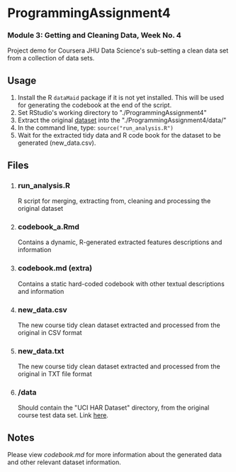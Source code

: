 # ProgrammingAssignment4

### Module 3: Getting and Cleaning Data, Week No. 4
Project demo for Coursera JHU Data Science's sub-setting a clean data set from a collection of data sets.


## Usage
1. Install the R `dataMaid` package if it is not yet installed. This will be used for generating the codebook at the end of the script.
2. Set RStudio's working directory to "./ProgrammingAssignment4"
3. Extract the original [dataset](https://d396qusza40orc.cloudfront.net/getdata%2Fprojectfiles%2FUCI%20HAR%20Dataset.zip) into the "./ProgrammingAssignment4/data/"
4. In the command line, type: `source("run_analysis.R")`
5. Wait for the extracted tidy data and R code book for the dataset to be generated (new_data.csv).

## Files
1. ### run_analysis.R
	R script for merging, extracting from, cleaning and processing the original dataset

2. ### codebook_a.Rmd
	Contains a dynamic, R-generated extracted features descriptions and information

3. ### codebook.md (extra)
	Contains a static hard-coded codebook with other textual descriptions and information

3. ### new_data.csv
	The new course tidy clean dataset extracted and processed from the original in CSV format

4. ### new_data.txt
	The new course tidy clean dataset extracted and processed from the original in TXT file format

4. ### /data
	Should contain the "UCI HAR Dataset" directory, from the original course test data set. Link [here](https://d396qusza40orc.cloudfront.net/getdata%2Fprojectfiles%2FUCI%20HAR%20Dataset.zip).


## Notes
Please view _codebook.md_ for more information about the generated data and other relevant dataset information.